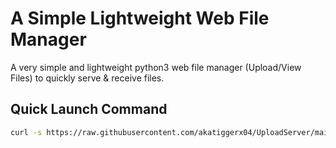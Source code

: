 # A Simple Lightweight Web File Manager
 
A very simple and lightweight python3 web file manager (Upload/View Files) to quickly serve & receive files.

## Quick Launch Command

```sh
curl -s https://raw.githubusercontent.com/akatiggerx04/UploadServer/main/upload.py | python3 -
```
